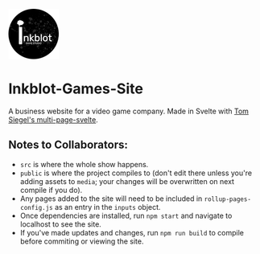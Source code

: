 ![Company logo](/public/media/logo_small.png)
# Inkblot-Games-Site
A business website for a video game company. Made in Svelte with [Tom Siegel's multi-page-svelte]("https://github.com/Tom-Siegel/multi-page-svelte").
## Notes to Collaborators:
- ```src``` is where the whole show happens.
- ```public``` is where the project compiles to (don't edit there unless you're adding assets to ```media```; your changes will be overwritten on next compile if you do).
- Any pages added to the site will need to be included in ```rollup-pages-config.js``` as an entry in the ```inputs``` object.
- Once dependencies are installed, run ```npm start``` and navigate to localhost to see the site.
- If you've made updates and changes, run ```npm run build``` to compile before commiting or viewing the site.
